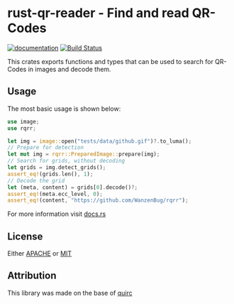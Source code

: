 # rust-qr-reader - Find and read QR-Codes
[![documentation](https://docs.rs/rqrr/badge.svg)](https://docs.rs/rqrr/)
[![Build Status](https://travis-ci.com/WanzenBug/rqrr.svg?branch=master)](https://travis-ci.com/WanzenBug/rqrr)

This crates exports functions and types that can be used to search for QR-Codes in images and
decode them.

## Usage
The most basic usage is shown below:

```rust
use image;
use rqrr;

let img = image::open("tests/data/github.gif")?.to_luma();
// Prepare for detection
let mut img = rqrr::PreparedImage::prepare(img);
// Search for grids, without decoding
let grids = img.detect_grids();
assert_eq!(grids.len(), 1);
// Decode the grid
let (meta, content) = grids[0].decode()?;
assert_eq!(meta.ecc_level, 0);
assert_eq!(content, "https://github.com/WanzenBug/rqrr");
```
For more information visit [docs.rs](https://docs.rs/rqrr/)

## License
Either [APACHE](LICENSE-APACHE) or [MIT](LICENSE-MIT)

## Attribution
This library was made on the base of [quirc](https://github.com/dlbeer/quirc)

